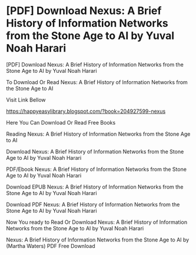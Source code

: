 # [PDF] Download Nexus: A Brief History of Information Networks from the Stone Age to AI by Yuval Noah Harari
[PDF] Download Nexus: A Brief History of Information Networks from the Stone Age to AI by Yuval Noah Harari

To Download Or Read Nexus: A Brief History of Information Networks from the Stone Age to AI

Visit Link Bellow

https://happyeasylibrary.blogspot.com/?book=204927599-nexus

Here You Can Download Or Read Free Books

Reading Nexus: A Brief History of Information Networks from the Stone Age to AI

Download Nexus: A Brief History of Information Networks from the Stone Age to AI by Yuval Noah Harari

PDF/Ebook Nexus: A Brief History of Information Networks from the Stone Age to AI by Yuval Noah Harari

Download EPUB Nexus: A Brief History of Information Networks from the Stone Age to AI by Yuval Noah Harari

Download PDF Nexus: A Brief History of Information Networks from the Stone Age to AI by Yuval Noah Harari

Now You ready to Read Or Download Nexus: A Brief History of Information Networks from the Stone Age to AI by Yuval Noah Harari

Nexus: A Brief History of Information Networks from the Stone Age to AI by (Martha Waters) PDF Free Download
